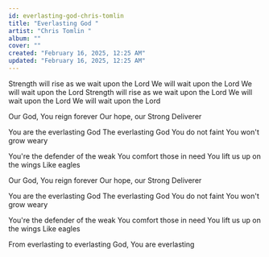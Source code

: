 ```yaml
---
id: everlasting-god-chris-tomlin
title: "Everlasting God "
artist: "Chris Tomlin "
album: ""
cover: ""
created: "February 16, 2025, 12:25 AM"
updated: "February 16, 2025, 12:25 AM"
---
```


Strength will rise as we wait upon the Lord
We will wait upon the Lord
We will wait upon the Lord
Strength will rise as we wait upon the Lord
We will wait upon the Lord
We will wait upon the Lord

Our God, You reign forever
Our hope, our Strong Deliverer

You are the everlasting God
The everlasting God
You do not faint
You won't grow weary

You're the defender of the weak
You comfort those in need
You lift us up on the wings
Like eagles

Our God, You reign forever
Our hope, our Strong Deliverer

You are the everlasting God
The everlasting God
You do not faint
You won't grow weary

You're the defender of the weak
You comfort those in need
You lift us up on the wings
Like eagles

From everlasting to everlasting
God, You are everlasting